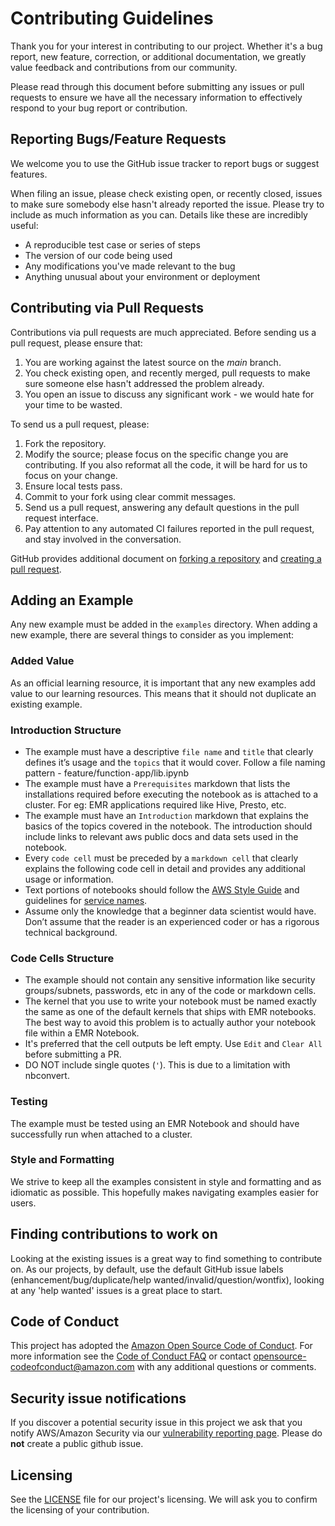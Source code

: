 # Contributing Guidelines

Thank you for your interest in contributing to our project. Whether it's a bug report, new feature, correction, or additional
documentation, we greatly value feedback and contributions from our community.

Please read through this document before submitting any issues or pull requests to ensure we have all the necessary
information to effectively respond to your bug report or contribution.


## Reporting Bugs/Feature Requests

We welcome you to use the GitHub issue tracker to report bugs or suggest features.

When filing an issue, please check existing open, or recently closed, issues to make sure somebody else hasn't already
reported the issue. Please try to include as much information as you can. Details like these are incredibly useful:

* A reproducible test case or series of steps
* The version of our code being used
* Any modifications you've made relevant to the bug
* Anything unusual about your environment or deployment


## Contributing via Pull Requests
Contributions via pull requests are much appreciated. Before sending us a pull request, please ensure that:

1. You are working against the latest source on the *main* branch.
2. You check existing open, and recently merged, pull requests to make sure someone else hasn't addressed the problem already.
3. You open an issue to discuss any significant work - we would hate for your time to be wasted.

To send us a pull request, please:

1. Fork the repository.
2. Modify the source; please focus on the specific change you are contributing. If you also reformat all the code, it will be hard for us to focus on your change.
3. Ensure local tests pass.
4. Commit to your fork using clear commit messages.
5. Send us a pull request, answering any default questions in the pull request interface.
6. Pay attention to any automated CI failures reported in the pull request, and stay involved in the conversation.

GitHub provides additional document on [forking a repository](https://help.github.com/articles/fork-a-repo/) and
[creating a pull request](https://help.github.com/articles/creating-a-pull-request/).

## Adding an Example

Any new example must be added in the `examples` directory.
When adding a new example, there are several things to consider as you implement:

### Added Value
As an official learning resource, it is important that any new examples add value to our learning resources. This means that it should not duplicate an existing example.

### Introduction Structure

* The example must have a descriptive `file name` and `title` that clearly defines it’s usage and the `topics` that it would cover. Follow a file naming pattern - feature/function`-`app/lib.ipynb
* The example must have a `Prerequisites` markdown that lists the installations required before executing the notebook as is attached to a cluster. For eg: EMR applications required like Hive, Presto, etc.
* The example must have an `Introduction` markdown that explains the basics of the topics covered in the notebook. The introduction should include links to relevant aws public docs and data sets used in the notebook.
* Every `code cell` must be preceded by a `markdown cell` that clearly explains the following code cell in detail and provides any additional usage or information.
* Text portions of notebooks should follow the [AWS Style Guide](https://alpha-docs-aws.amazon.com/awsstyleguide/latest/styleguide/Welcome.html) and guidelines for [service names](https://w.amazon.com/bin/view/AWSDocs/editing/service-names/).
* Assume only the knowledge that a beginner data scientist would have. Don’t assume that the reader is an experienced coder or has a rigorous technical background.

### Code Cells Structure

* The example should not contain any sensitive information like security groups/subnets, passwords, etc in any of the code or markdown cells.
* The kernel that you use to write your notebook must be named exactly the same as one of the default kernels that ships with EMR notebooks. The best way to avoid this problem is to actually author your notebook file within a EMR Notebook.
* It's preferred that the cell outputs be left empty. Use `Edit` and `Clear All` before submitting a PR.
* DO NOT include single quotes (```'```). This is due to a limitation with nbconvert.

### Testing
The example must be tested using an EMR Notebook and should have successfully run when attached to a cluster.

### Style and Formatting
We strive to keep all the examples consistent in style and formatting and as idiomatic as possible. This hopefully makes navigating examples easier for users.


## Finding contributions to work on
Looking at the existing issues is a great way to find something to contribute on. As our projects, by default, use the default GitHub issue labels (enhancement/bug/duplicate/help wanted/invalid/question/wontfix), looking at any 'help wanted' issues is a great place to start.


## Code of Conduct
This project has adopted the [Amazon Open Source Code of Conduct](https://aws.github.io/code-of-conduct).
For more information see the [Code of Conduct FAQ](https://aws.github.io/code-of-conduct-faq) or contact
opensource-codeofconduct@amazon.com with any additional questions or comments.


## Security issue notifications
If you discover a potential security issue in this project we ask that you notify AWS/Amazon Security via our [vulnerability reporting page](http://aws.amazon.com/security/vulnerability-reporting/). Please do **not** create a public github issue.


## Licensing

See the [LICENSE](LICENSE) file for our project's licensing. We will ask you to confirm the licensing of your contribution.
